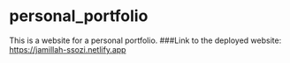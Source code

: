 # personal_portfolio
This is a website for a personal portfolio.
###Link to the deployed website: https://jamillah-ssozi.netlify.app
